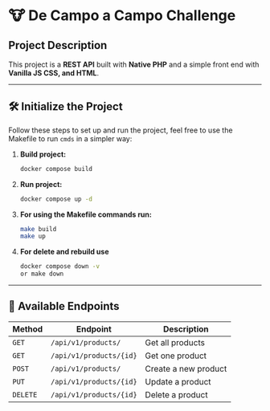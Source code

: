 # 🐮 De Campo a Campo Challenge

## Project Description

This project is a **REST API** built with **Native PHP** and a simple front end with **Vanilla JS CSS, and HTML**.

---

## 🛠️ Initialize the Project

Follow these steps to set up and run the project, feel free to use the Makefile to run `cmds` in a simpler way:

1. **Build project:**
   ```bash
   docker compose build
   ```

2. **Run project:**
   ```bash
   docker compose up -d
   ```

3. **For using the Makefile commands run:**

    ```bash
    make build
    make up
    ```

4. **For delete and rebuild use**
    ```bash
    docker compose down -v
    or make down
---

## 📌 Available Endpoints

| **Method**    | **Endpoint**                            | **Description**                   |
|---------------|-----------------------------------------|-----------------------------------|
| `GET`         | `/api/v1/products/`                     | Get all products                  |
| `GET`         | `/api/v1/products/{id}`                 | Get one product                   |
| `POST`        | `/api/v1/products/`                     | Create a new product              |
| `PUT`         | `/api/v1/products/{id}`                 | Update a product                  |
| `DELETE`      | `/api/v1/products/{id}`                 | Delete a product                  |

